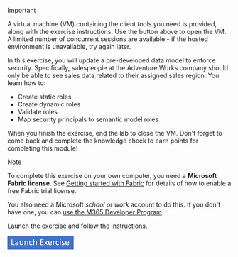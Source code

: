 > [!IMPORTANT]
> A virtual machine (VM) containing the client tools you need is provided, along with the exercise instructions. Use the button above to open the VM. A limited number of concurrent sessions are available - if the hosted environment is unavailable, try again later.

In this exercise, you will update a pre-developed data model to enforce security. Specifically, salespeople at the Adventure Works company should only be able to see sales data related to their assigned sales region. You learn how to:

- Create static roles
- Create dynamic roles
- Validate roles
- Map security principals to semantic model roles

When you finish the exercise, end the lab to close the VM. Don't forget to come back and complete the knowledge check to earn points for completing this module!

> [!NOTE]
> To complete this exercise on your own computer, you need a **Microsoft Fabric license**. See [Getting started with Fabric](/fabric/get-started/fabric-trial) for details of how to enable a free Fabric trial license.
>
> You also need a Microsoft *school* or *work* account to do this. If you don't have one, you can [use the M365 Developer Program](/office/developer-program/microsoft-365-developer-program).
>
> Launch the exercise and follow the instructions.
>
> [![Button to launch exercise.](../media/launch-exercise.png)](https://go.microsoft.com/fwlink/?linkid=2259610)
